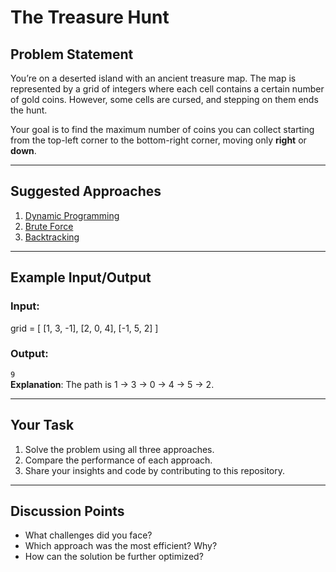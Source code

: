 # The Treasure Hunt

## Problem Statement
You’re on a deserted island with an ancient treasure map. The map is represented by a grid of integers where each cell contains a certain number of gold coins. However, some cells are cursed, and stepping on them ends the hunt.  

Your goal is to find the maximum number of coins you can collect starting from the top-left corner to the bottom-right corner, moving only **right** or **down**.

---

## Suggested Approaches
1. [Dynamic Programming](Approach1.md)
2. [Brute Force](Approach2.md)
3. [Backtracking](Approach3.md)

---

## Example Input/Output
### Input:
grid = [ [1, 3, -1], [2, 0, 4], [-1, 5, 2] ]
### Output:
`9`  
**Explanation**: The path is 1 → 3 → 0 → 4 → 5 → 2.

---

## Your Task
1. Solve the problem using all three approaches.
2. Compare the performance of each approach.
3. Share your insights and code by contributing to this repository.

---

## Discussion Points
- What challenges did you face?
- Which approach was the most efficient? Why?
- How can the solution be further optimized?
